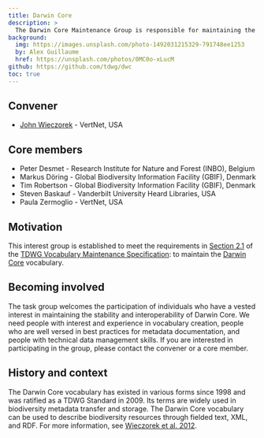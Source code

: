 ```yaml
---
title: Darwin Core
description: >
  The Darwin Core Maintenance Group is responsible for maintaining the various components of the Darwin Core Standard, which includes managing suggested changes to the vocabulary, providing usage guidelines and examples, and ensuring the preservation and stability of metadata related to components of the standard. Maintenance Group members have a strong interest in ensuring the stability, interoperability, and evolution of the vocabulary.
background:
  img: https://images.unsplash.com/photo-1492031215329-791748ee1253
  by: Alex Guillaume
  href: https://unsplash.com/photos/0MC0o-xLucM
github: https://github.com/tdwg/dwc
toc: true
---
```


## Convener

- [John Wieczorek](mailto:gtuco.btuco@gmail.com) - VertNet, USA

## Core members

- Peter Desmet - Research Institute for Nature and Forest (INBO), Belgium
- Markus Döring - Global Biodiversity Information Facility (GBIF), Denmark
- Tim Robertson - Global Biodiversity Information Facility (GBIF), Denmark
- Steven Baskauf - Vanderbilt University Heard Libraries, USA
- Paula Zermoglio - VertNet, USA

## Motivation

This interest group is established to meet the requirements in [Section 2.1](https://github.com/tdwg/vocab/blob/master/vms/maintenance-specification.md#21-vocabulary-maintenance-interest-groups) of the [TDWG Vocabulary Maintenance Specification](https://github.com/tdwg/vocab/blob/master/vms/maintenance-specification.md): to maintain the [Darwin Core](/standards/dwc/) vocabulary.

## Becoming involved

The task group welcomes the participation of individuals who have a vested interest in maintaining the stability and interoperability of Darwin Core. We need people with interest and experience in vocabulary creation, people who are well versed in best practices for metadata documentation, and people with technical data management skills. If you are interested in participating in the group, please contact the convener or a core member.

## History and context

The Darwin Core vocabulary has existed in various forms since 1998 and was ratified as a TDWG Standard in 2009. Its terms are widely used in biodiversity metadata transfer and storage. The Darwin Core vocabulary can be used to describe biodiversity resources through fielded text, XML, and RDF. For more information, see [Wieczorek et al. 2012](https://doi.org/10.1371/journal.pone.0029715).
